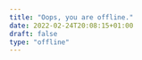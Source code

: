 ```yaml
---
title: "Oops, you are offline."
date: 2022-02-24T20:08:15+01:00
draft: false
type: "offline"
---
```

